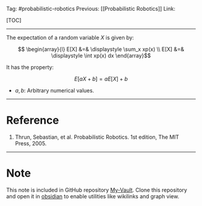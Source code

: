 Tag: #probabilistic-robotics 
Previous: [[Probabilistic Robotics]]
Link: 

[TOC]

---

The expectation of a random variable $X$ is given by:

$$
\begin{array}{l}
	E[X] &=& \displaystyle \sum_x xp(x) \\
	E[X] &=& \displaystyle \int xp(x) dx
\end{array}$$

It has the property:

$$E[aX+b] = aE[X] + b$$

- $a, b$: Arbitrary numerical values.

---

# Reference

1. Thrun, Sebastian, et al. Probabilistic Robotics. 1st edition, The MIT Press, 2005.

---

# Note

This note is included in GitHub repository [My-Vault](https://github.com/LittleD3092/My-Vault.git). Clone this repository and open it in [obsidian](https://obsidian.md/) to enable utilities like wikilinks and graph view.